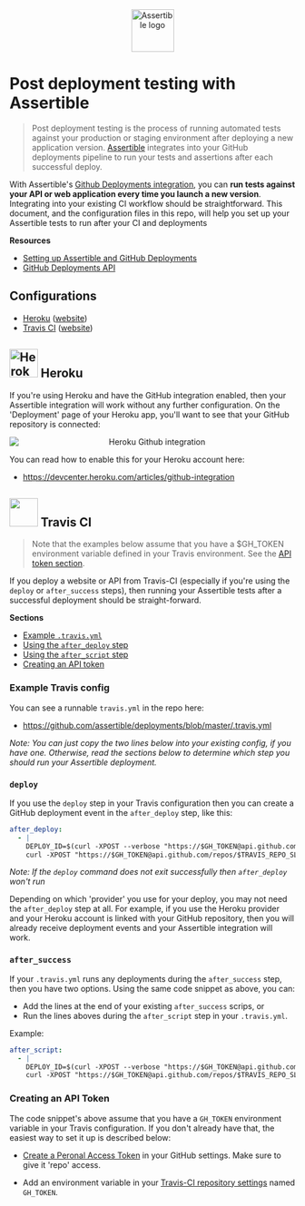 <div align="center">
  <img src="https://assertible.com/images/logo/logo-512x512.png" width="75" alt="Assertible logo" />
</div>

# Post deployment testing with Assertible

> Post deployment testing is the process of running automated tests
> against your production or staging environment after deploying a new
> application version. [Assertible](https://assertible.com) integrates
> into your GitHub deployments pipeline to run your tests and
> assertions after each successful deploy.

With Assertible's
[Github Deployments integration](https://assertible.com/docs#github-deployments),
you can **run tests against your API or web application every time you
launch a new version**. Integrating into your existing CI workflow
should be straightforward. This document, and the configuration files
in this repo, will help you set up your Assertible tests to run after
your CI and deployments

**Resources**
- [Setting up Assertible and GitHub Deployments](https://assertible.com/docs#github-deployments)
- [GitHub Deployments API](https://developer.github.com/v3/repos/deployments/)


## Configurations

- [Heroku](#heroku) ([website](https://heroku.com))
- [Travis CI](#travis-ci) ([website](https://travis-ci.org))

## <img src="https://s3-us-west-2.amazonaws.com/assertible/integrations/heroku-logo.png" width="50" alt="Heroku" style="margin-bottom:-10px" /> Heroku

If you're using Heroku and have the GitHub integration enabled, then
your Assertible integration will work without any further
configuration. On the 'Deployment' page of your Heroku app, you'll
want to see that your GitHub repository is connected:

<div align="center">
  <img alt="Heroku Github integration" src="https://s3-us-west-2.amazonaws.com/assertible/integrations/heroku-github-connected.png" style="display:block;margin:auto" />
</div>

You can read how to enable this for your Heroku account here:

- https://devcenter.heroku.com/articles/github-integration

## <img src="https://s3-us-west-2.amazonaws.com/assertible/integrations/TravisCI-Mascot.png" width="50" /> Travis CI

> Note that the examples below assume that you have a $GH_TOKEN
> environment variable defined in your Travis environment. See the [API
> token section](#creating-an-api-token).

If you deploy a website or API from Travis-CI (especially if you're
using the `deploy` or `after_success` steps), then running your
Assertible tests after a successful deployment should be
straight-forward.

**Sections**

- [Example `.travis.yml`](#example-travis-config)
- [Using the `after_deploy` step](#deploy)
- [Using the `after_script` step](#after_success)
- [Creating an API token](#creating-an-api-token)

### Example Travis config

You can see a runnable `travis.yml` in the repo here:

- https://github.com/assertible/deployments/blob/master/.travis.yml

_Note: You can just copy the two lines below into your existing
config, if you have one. Otherwise, read the sections below to
determine which step you should run your Assertible deployment._

### `deploy`

If you use the `deploy` step in your Travis configuration then you can
create a GitHub deployment event in the `after_deploy` step, like this:

```yaml
after_deploy:
  - |
    DEPLOY_ID=$(curl -XPOST --verbose "https://$GH_TOKEN@api.github.com/repos/$TRAVIS_REPO_SLUG/deployments" -H "Content-Type:application/json" --data '{"ref":"master", "auto_merge":false, "required_contexts": []}' | python -c "import json,sys;obj=json.load(sys.stdin);print obj['id'];")
    curl -XPOST "https://$GH_TOKEN@api.github.com/repos/$TRAVIS_REPO_SLUG/deployments/$DEPLOY_ID/statuses" --data '{"state":"success"}'
```

_Note: If the `deploy` command does not exit successfully then
`after_deploy` won't run_

Depending on which 'provider' you use for your deploy, you may not
need the `after_deploy` step at all. For example, if you use the
Heroku provider and your Heroku account is linked with your GitHub
repository, then you will already receive deployment events and your
Assertible integration will work.

### `after_success`

If your `.travis.yml` runs any deployments during the `after_success` step,
then you have two options. Using the same code snippet as above, you can:

- Add the lines at the end of your existing `after_success` scrips, or
- Run the lines aboves during the `after_script` step in your
  `.travis.yml`.

Example:

```yaml
after_script:
  - |
    DEPLOY_ID=$(curl -XPOST --verbose "https://$GH_TOKEN@api.github.com/repos/$TRAVIS_REPO_SLUG/deployments" -H "Content-Type:application/json" --data '{"ref":"master", "auto_merge":false, "required_contexts": []}' | python -c "import json,sys;obj=json.load(sys.stdin);print obj['id'];")
    curl -XPOST "https://$GH_TOKEN@api.github.com/repos/$TRAVIS_REPO_SLUG/deployments/$DEPLOY_ID/statuses" --data '{"state":"success"}'
```

### Creating an API Token

The code snippet's above assume that you have a `GH_TOKEN` environment
variable in your Travis configuration. If you don't already have that,
the easiest way to set it up is described below:

- [Create a Peronal Access Token](https://github.com/settings/tokens)
  in your GitHub settings. Make sure to give it 'repo' access.

- Add an environment variable in your
  [Travis-CI repository settings](https://docs.travis-ci.com/user/environment-variables/#Defining-Variables-in-Repository-Settings)
  named `GH_TOKEN`.
